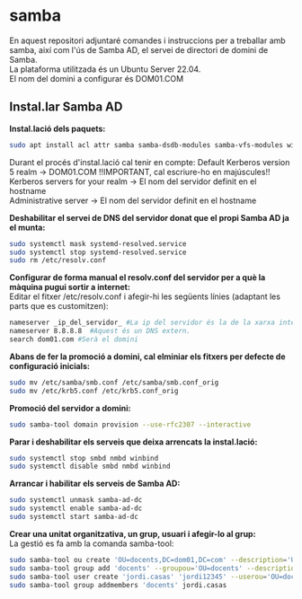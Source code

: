 # samba
En aquest repositori adjuntaré comandes i instruccions per a treballar amb samba, així com l'ús de Samba AD, el servei de directori de domini de Samba.  
La plataforma utilitzada és un Ubuntu Server 22.04.  
El nom del domini a configurar és DOM01.COM  

## Instal.lar Samba AD
**Instal.lació dels paquets:**  
```bash
sudo apt install acl attr samba samba-dsdb-modules samba-vfs-modules winbind libpam-winbind libnss-winbind libpam-krb5 krb5-config krb5-user
```
Durant el procés d'instal.lació cal tenir en compte:
Default Kerberos version 5 realm → DOM01.COM  !!IMPORTANT, cal escriure-ho en majúscules!!  
Kerberos servers for your realm → El nom del servidor definit en el hostname  
Administrative server → El nom del servidor definit en el hostname  

**Deshabilitar el servei de DNS del servidor donat que el propi Samba AD ja el munta:**  
```bash
sudo systemctl mask systemd-resolved.service
sudo systemctl stop systemd-resolved.service
sudo rm /etc/resolv.conf
```

**Configurar de forma manual el resolv.conf del servidor per a què la màquina pugui sortir a internet:**  
Editar el fitxer /etc/resolv.conf i afegir-hi les següents línies (adaptant les parts que es customitzen):  
```bash
nameserver _ip_del_servidor_ #La ip del servidor és la de la xarxa interna.
nameserver 8.8.8.8  #Aquest és un DNS extern.
search dom01.com #Serà el domini 
```
**Abans de fer la promoció a domini, cal elminiar els fitxers per defecte de configuració inicials:** 
```bash
sudo mv /etc/samba/smb.conf /etc/samba/smb.conf_orig
sudo mv /etc/krb5.conf /etc/krb5.conf_orig
```

**Promoció del servidor a domini:**  
```bash
sudo samba-tool domain provision --use-rfc2307 --interactive
```

**Parar i deshabilitar els serveis que deixa arrencats la instal.lació:**  
```bash
sudo systemctl stop smbd nmbd winbind
sudo systemctl disable smbd nmbd winbind
```

**Arrancar i habilitar els serveis de Samba AD:**  
```bash
sudo systemctl unmask samba-ad-dc
sudo systemctl enable samba-ad-dc
sudo systemctl start samba-ad-dc
```

**Crear una unitat organitzativa, un grup, usuari i afegir-lo al grup:**  
La gestió es fa amb la comanda samba-tool:  
```bash
sudo samba-tool ou create 'OU=docents,DC=dom01,DC=com' --description='Unitat de docents'
sudo samba-tool group add 'docents' --groupou='OU=docents' --description='Grup de docents'
sudo samba-tool user create 'jordi.casas' 'jordi12345' --userou='OU=docents' --surname='Casas Ballara' --given-name='Jordi'
sudo samba-tool group addmembers 'docents' jordi.casas
```
